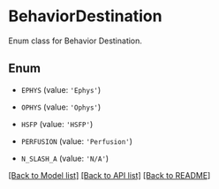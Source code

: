 # BehaviorDestination

Enum class for Behavior Destination.

## Enum

* `EPHYS` (value: `'Ephys'`)

* `OPHYS` (value: `'Ophys'`)

* `HSFP` (value: `'HSFP'`)

* `PERFUSION` (value: `'Perfusion'`)

* `N_SLASH_A` (value: `'N/A'`)

[[Back to Model list]](../README.md#documentation-for-models) [[Back to API list]](../README.md#documentation-for-api-endpoints) [[Back to README]](../README.md)


